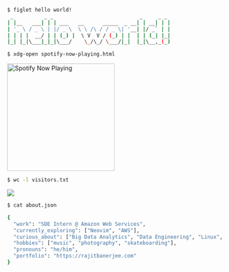 ```bash
$ figlet hello world!
 _          _ _                            _     _ _
| |__   ___| | | ___   __      _____  _ __| | __| | |
| '_ \ / _ \ | |/ _ \  \ \ /\ / / _ \| '__| |/ _` | |
| | | |  __/ | | (_) |  \ V  V / (_) | |  | | (_| |_|
|_| |_|\___|_|_|\___/    \_/\_/ \___/|_|  |_|\__,_(_)
```

```bash
$ xdg-open spotify-now-playing.html
```
<a href="https://now-playing-profile.rajitbanerjee.vercel.app/now-playing?open">
  <img src="https://now-playing-profile.rajitbanerjee.vercel.app/now-playing" width="250" alt="Spotify Now Playing">
</a>

```bash
$ wc -l visitors.txt
```
<a href="https://github.com/antonkomarev/github-profile-views-counter" alt="Profile views">
  <img src="https://komarev.com/ghpvc/?username=your-github-username&color=008080" />
</a>

```bash
$ cat about.json

{
  "work": "SDE Intern @ Amazon Web Services",
  "currently_exploring": ["Neovim", "AWS"],
  "curious_about": ["Big Data Analytics", "Data Engineering", "Linux", "Machine Learning"],
  "hobbies": ["music", "photography", "skateboarding"],
  "pronouns": "he/him",
  "portfolio": "https://rajitbanerjee.com"
}
```

